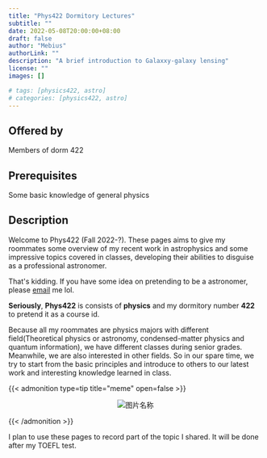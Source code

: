 ```yaml
---
title: "Phys422 Dormitory Lectures"
subtitle: ""
date: 2022-05-08T20:00:00+08:00
draft: false
author: "Mebius"
authorLink: ""
description: "A brief introduction to Galaxxy-galaxy lensing"
license: ""
images: []

# tags: [physics422, astro]
# categories: [physics422, astro]
---
```


## Offered by
Members of dorm 422

## Prerequisites
Some basic knowledge of general physics

## Description

Welcome to Phys422 (Fall 2022-?). These pages aims to give my roommates some overview of my recent work in astrophysics and some impressive topics covered in classes, developing their abilities to disguise as a professional astronomer.

That's kidding. If you have some idea on pretending to be a astronomer,  please [email](lhl2718281@mail.ustc.edu.cn "lhl2718281@mail.ustc.edu.cn") me lol. 

**Seriously**, **Phys422** is consists of **physics** and my dormitory number **422** to pretend it as a course id. 

Because all my roommates are physics majors with different field(Theoretical physics or astronomy, condensed-matter physics and quantum information), we have different classes during senior grades. Meanwhile, we are also interested in other fields. So in our spare time, we try to start from the basic principles and introduce to others to our latest work and interesting knowledge learned in class. 

{{< admonition type=tip title="meme" open=false >}}
<div  align="center">    
 <img src="../../images/meme.png" alt="图片名称" align=center />
</div>

{{< /admonition >}}

I plan to use these pages to record part of the topic I shared. It will be done after my TOEFL test.